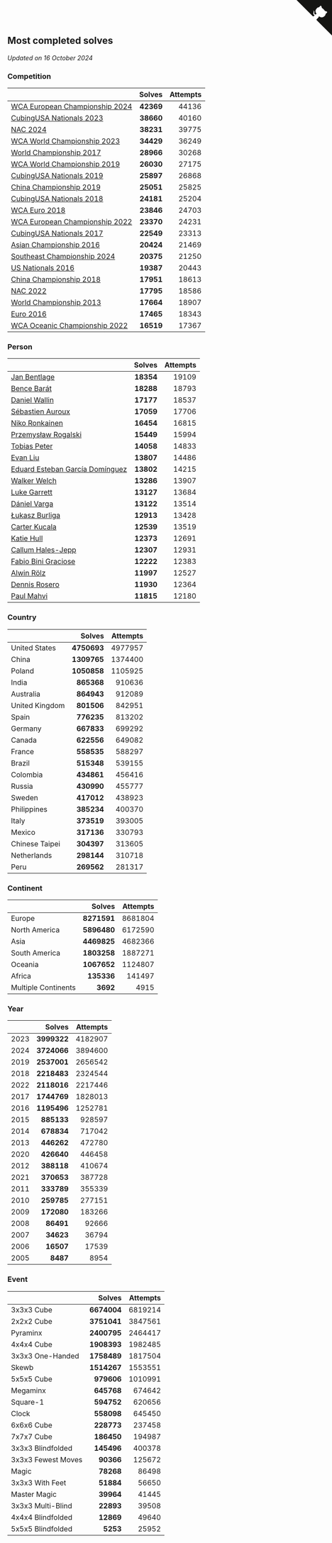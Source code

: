 ## Most completed solves

*Updated on 16 October 2024*


### Competition

|  | Solves | Attempts |
| :--- | ---: | ---: |
| [WCA European Championship 2024](https://www.worldcubeassociation.org/competitions/Euro2024) | **42369** | 44136 |
| [CubingUSA Nationals 2023](https://www.worldcubeassociation.org/competitions/CubingUSANationals2023) | **38660** | 40160 |
| [NAC 2024](https://www.worldcubeassociation.org/competitions/NAC2024) | **38231** | 39775 |
| [WCA World Championship 2023](https://www.worldcubeassociation.org/competitions/WC2023) | **34429** | 36249 |
| [World Championship 2017](https://www.worldcubeassociation.org/competitions/WC2017) | **28966** | 30268 |
| [WCA World Championship 2019](https://www.worldcubeassociation.org/competitions/WC2019) | **26030** | 27175 |
| [CubingUSA Nationals 2019](https://www.worldcubeassociation.org/competitions/CubingUSANationals2019) | **25897** | 26868 |
| [China Championship 2019](https://www.worldcubeassociation.org/competitions/ChinaChampionship2019) | **25051** | 25825 |
| [CubingUSA Nationals 2018](https://www.worldcubeassociation.org/competitions/CubingUSANationals2018) | **24181** | 25204 |
| [WCA Euro 2018](https://www.worldcubeassociation.org/competitions/Euro2018) | **23846** | 24703 |
| [WCA European Championship 2022](https://www.worldcubeassociation.org/competitions/Euro2022) | **23370** | 24231 |
| [CubingUSA Nationals 2017](https://www.worldcubeassociation.org/competitions/CubingUSANationals2017) | **22549** | 23313 |
| [Asian Championship 2016](https://www.worldcubeassociation.org/competitions/AsianChampionship2016) | **20424** | 21469 |
| [Southeast Championship 2024](https://www.worldcubeassociation.org/competitions/SoutheastChampionship2024) | **20375** | 21250 |
| [US Nationals 2016](https://www.worldcubeassociation.org/competitions/USNationals2016) | **19387** | 20443 |
| [China Championship 2018](https://www.worldcubeassociation.org/competitions/ChinaChampionship2018) | **17951** | 18613 |
| [NAC 2022](https://www.worldcubeassociation.org/competitions/NAC2022) | **17795** | 18586 |
| [World Championship 2013](https://www.worldcubeassociation.org/competitions/WC2013) | **17664** | 18907 |
| [Euro 2016](https://www.worldcubeassociation.org/competitions/Euro2016) | **17465** | 18343 |
| [WCA Oceanic Championship 2022](https://www.worldcubeassociation.org/competitions/OC2022) | **16519** | 17367 |

### Person

|  | Solves | Attempts |
| :--- | ---: | ---: |
| [Jan Bentlage](https://www.worldcubeassociation.org/persons/2010BENT01) | **18354** | 19109 |
| [Bence Barát](https://www.worldcubeassociation.org/persons/2008BARA01) | **18288** | 18793 |
| [Daniel Wallin](https://www.worldcubeassociation.org/persons/2013WALL03) | **17177** | 18537 |
| [Sébastien Auroux](https://www.worldcubeassociation.org/persons/2008AURO01) | **17059** | 17706 |
| [Niko Ronkainen](https://www.worldcubeassociation.org/persons/2010RONK01) | **16454** | 16815 |
| [Przemysław Rogalski](https://www.worldcubeassociation.org/persons/2013ROGA02) | **15449** | 15994 |
| [Tobias Peter](https://www.worldcubeassociation.org/persons/2014PETE03) | **14058** | 14833 |
| [Evan Liu](https://www.worldcubeassociation.org/persons/2009LIUE01) | **13807** | 14486 |
| [Eduard Esteban García Domínguez](https://www.worldcubeassociation.org/persons/2011EDUA01) | **13802** | 14215 |
| [Walker Welch](https://www.worldcubeassociation.org/persons/2011WELC01) | **13286** | 13907 |
| [Luke Garrett](https://www.worldcubeassociation.org/persons/2017GARR05) | **13127** | 13684 |
| [Dániel Varga](https://www.worldcubeassociation.org/persons/2008VARG01) | **13122** | 13514 |
| [Łukasz Burliga](https://www.worldcubeassociation.org/persons/2013BURL01) | **12913** | 13428 |
| [Carter Kucala](https://www.worldcubeassociation.org/persons/2015KUCA01) | **12539** | 13519 |
| [Katie Hull](https://www.worldcubeassociation.org/persons/2010HULL01) | **12373** | 12691 |
| [Callum Hales-Jepp](https://www.worldcubeassociation.org/persons/2012HALE01) | **12307** | 12931 |
| [Fabio Bini Graciose](https://www.worldcubeassociation.org/persons/2010GRAC02) | **12222** | 12383 |
| [Alwin Rölz](https://www.worldcubeassociation.org/persons/2016ROLZ01) | **11997** | 12527 |
| [Dennis Rosero](https://www.worldcubeassociation.org/persons/2010ROSE03) | **11930** | 12364 |
| [Paul Mahvi](https://www.worldcubeassociation.org/persons/2012MAHV01) | **11815** | 12180 |

### Country

|  | Solves | Attempts |
| :--- | ---: | ---: |
| United States | **4750693** | 4977957 |
| China | **1309765** | 1374400 |
| Poland | **1050858** | 1105925 |
| India | **865368** | 910636 |
| Australia | **864943** | 912089 |
| United Kingdom | **801506** | 842951 |
| Spain | **776235** | 813202 |
| Germany | **667833** | 699292 |
| Canada | **622556** | 649082 |
| France | **558535** | 588297 |
| Brazil | **515348** | 539155 |
| Colombia | **434861** | 456416 |
| Russia | **430990** | 455777 |
| Sweden | **417012** | 438923 |
| Philippines | **385234** | 400370 |
| Italy | **373519** | 393005 |
| Mexico | **317136** | 330793 |
| Chinese Taipei | **304397** | 313605 |
| Netherlands | **298144** | 310718 |
| Peru | **269562** | 281317 |

### Continent

|  | Solves | Attempts |
| :--- | ---: | ---: |
| Europe | **8271591** | 8681804 |
| North America | **5896480** | 6172590 |
| Asia | **4469825** | 4682366 |
| South America | **1803258** | 1887271 |
| Oceania | **1067652** | 1124807 |
| Africa | **135336** | 141497 |
| Multiple Continents | **3692** | 4915 |

### Year

|  | Solves | Attempts |
| :--- | ---: | ---: |
| 2023 | **3999322** | 4182907 |
| 2024 | **3724066** | 3894600 |
| 2019 | **2537001** | 2656542 |
| 2018 | **2218483** | 2324544 |
| 2022 | **2118016** | 2217446 |
| 2017 | **1744769** | 1828013 |
| 2016 | **1195496** | 1252781 |
| 2015 | **885133** | 928597 |
| 2014 | **678834** | 717042 |
| 2013 | **446262** | 472780 |
| 2020 | **426640** | 446458 |
| 2012 | **388118** | 410674 |
| 2021 | **370653** | 387728 |
| 2011 | **333789** | 355339 |
| 2010 | **259785** | 277151 |
| 2009 | **172080** | 183266 |
| 2008 | **86491** | 92666 |
| 2007 | **34623** | 36794 |
| 2006 | **16507** | 17539 |
| 2005 | **8487** | 8954 |

### Event

|  | Solves | Attempts |
| :--- | ---: | ---: |
| 3x3x3 Cube | **6674004** | 6819214 |
| 2x2x2 Cube | **3751041** | 3847561 |
| Pyraminx | **2400795** | 2464417 |
| 4x4x4 Cube | **1908393** | 1982485 |
| 3x3x3 One-Handed | **1758489** | 1817504 |
| Skewb | **1514267** | 1553551 |
| 5x5x5 Cube | **979606** | 1010991 |
| Megaminx | **645768** | 674642 |
| Square-1 | **594752** | 620656 |
| Clock | **558098** | 645450 |
| 6x6x6 Cube | **228773** | 237458 |
| 7x7x7 Cube | **186450** | 194987 |
| 3x3x3 Blindfolded | **145496** | 400378 |
| 3x3x3 Fewest Moves | **90366** | 125672 |
| Magic | **78268** | 86498 |
| 3x3x3 With Feet | **51884** | 56650 |
| Master Magic | **39964** | 41445 |
| 3x3x3 Multi-Blind | **22893** | 39508 |
| 4x4x4 Blindfolded | **12869** | 49640 |
| 5x5x5 Blindfolded | **5253** | 25952 |


<a href="https://github.com/jonatanklosko/wca_statistics" class="github-corner" aria-label="View source on Github"><svg width="80" height="80" viewBox="0 0 250 250" style="fill:#151513; color:#fff; position: absolute; top: 0; border: 0; right: 0;" aria-hidden="true"><path d="M0,0 L115,115 L130,115 L142,142 L250,250 L250,0 Z"></path><path d="M128.3,109.0 C113.8,99.7 119.0,89.6 119.0,89.6 C122.0,82.7 120.5,78.6 120.5,78.6 C119.2,72.0 123.4,76.3 123.4,76.3 C127.3,80.9 125.5,87.3 125.5,87.3 C122.9,97.6 130.6,101.9 134.4,103.2" fill="currentColor" style="transform-origin: 130px 106px;" class="octo-arm"></path><path d="M115.0,115.0 C114.9,115.1 118.7,116.5 119.8,115.4 L133.7,101.6 C136.9,99.2 139.9,98.4 142.2,98.6 C133.8,88.0 127.5,74.4 143.8,58.0 C148.5,53.4 154.0,51.2 159.7,51.0 C160.3,49.4 163.2,43.6 171.4,40.1 C171.4,40.1 176.1,42.5 178.8,56.2 C183.1,58.6 187.2,61.8 190.9,65.4 C194.5,69.0 197.7,73.2 200.1,77.6 C213.8,80.2 216.3,84.9 216.3,84.9 C212.7,93.1 206.9,96.0 205.4,96.6 C205.1,102.4 203.0,107.8 198.3,112.5 C181.9,128.9 168.3,122.5 157.7,114.1 C157.9,116.9 156.7,120.9 152.7,124.9 L141.0,136.5 C139.8,137.7 141.6,141.9 141.8,141.8 Z" fill="currentColor" class="octo-body"></path></svg></a><style>.github-corner:hover .octo-arm{animation:octocat-wave 560ms ease-in-out}@keyframes octocat-wave{0%,100%{transform:rotate(0)}20%,60%{transform:rotate(-25deg)}40%,80%{transform:rotate(10deg)}}@media (max-width:500px){.github-corner:hover .octo-arm{animation:none}.github-corner .octo-arm{animation:octocat-wave 560ms ease-in-out}}</style>
